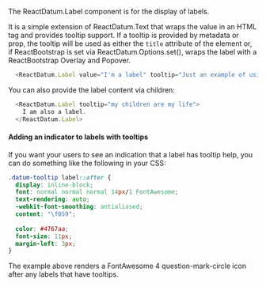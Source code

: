 
The ReactDatum.Label component is for the display of labels. 

It is a simple extension of ReactDatum.Text that wraps the value in an HTML <label> tag and provides tooltip support.   If a tooltip is provided by metadata or prop, the tooltip will be used as either the `title` attribute of the element or, if ReactBootstrap is set via ReactDatum.Options.set(), wraps the label with a ReactBootstrap Overlay and Popover.
```javascript
  <ReactDatum.Label value="I'm a label" tooltip="Just an example of using static labels"/>
```

You can also provide the label content via children:
```javascript
  <ReactDatum.Label tooltip="my children are my life">
    I am also a label.
  </ReactDatum.Label>
```

#### Adding an indicator to labels with tooltips

If you want your users to see an indication that a label has tooltip help, you can do something like the following in your CSS:
```css
.datum-tooltip label::after {
  display: inline-block;
  font: normal normal normal 14px/1 FontAwesome;
  text-rendering: auto;
  -webkit-font-smoothing: antialiased;    
  content: "\f059";
  
  color: #4767aa;
  font-size: 11px;
  margin-left: 3px;
}

```
The example above renders a FontAwesome 4 question-mark-circle icon after any labels that have tooltips.
 
